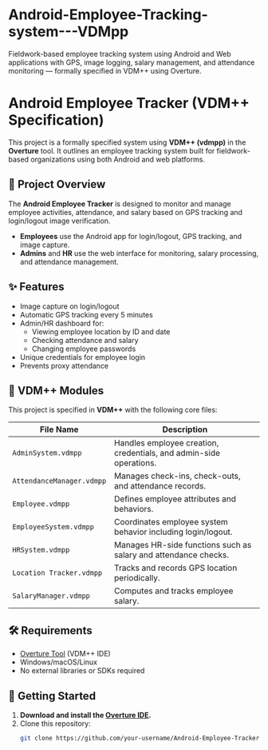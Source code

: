 # Android-Employee-Tracking-system---VDMpp
Fieldwork-based employee tracking system using Android and Web applications with GPS, image logging, salary management, and attendance monitoring — formally specified in VDM++ using Overture.
# Android Employee Tracker (VDM++ Specification)

This project is a formally specified system using **VDM++ (vdmpp)** in the **Overture** tool. It outlines an employee tracking system built for fieldwork-based organizations using both Android and web platforms.

## 📱 Project Overview

The **Android Employee Tracker** is designed to monitor and manage employee activities, attendance, and salary based on GPS tracking and login/logout image verification. 

- **Employees** use the Android app for login/logout, GPS tracking, and image capture.
- **Admins** and **HR** use the web interface for monitoring, salary processing, and attendance management.

## ✨ Features

- Image capture on login/logout
- Automatic GPS tracking every 5 minutes
- Admin/HR dashboard for:
  - Viewing employee location by ID and date
  - Checking attendance and salary
  - Changing employee passwords
- Unique credentials for employee login
- Prevents proxy attendance

## 📂 VDM++ Modules

This project is specified in **VDM++** with the following core files:

| File Name             | Description |
|-----------------------|-------------|
| `AdminSystem.vdmpp`   | Handles employee creation, credentials, and admin-side operations. |
| `AttendanceManager.vdmpp` | Manages check-ins, check-outs, and attendance records. |
| `Employee.vdmpp`      | Defines employee attributes and behaviors. |
| `EmployeeSystem.vdmpp`| Coordinates employee system behavior including login/logout. |
| `HRSystem.vdmpp`      | Manages HR-side functions such as salary and attendance checks. |
| `Location Tracker.vdmpp` | Tracks and records GPS location periodically. |
| `SalaryManager.vdmpp` | Computes and tracks employee salary. |

## 🛠️ Requirements

- [Overture Tool](https://overturetool.org/) (VDM++ IDE)
- Windows/macOS/Linux
- No external libraries or SDKs required

## 🚀 Getting Started

1. **Download and install the [Overture IDE](https://overturetool.org/download.html).**
2. Clone this repository:
   ```bash
   git clone https://github.com/your-username/Android-Employee-Tracker-VDMpp.git
